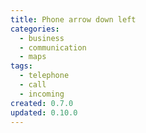 ```yaml
---
title: Phone arrow down left
categories:
  - business
  - communication
  - maps
tags:
  - telephone
  - call
  - incoming
created: 0.7.0
updated: 0.10.0
---
```

